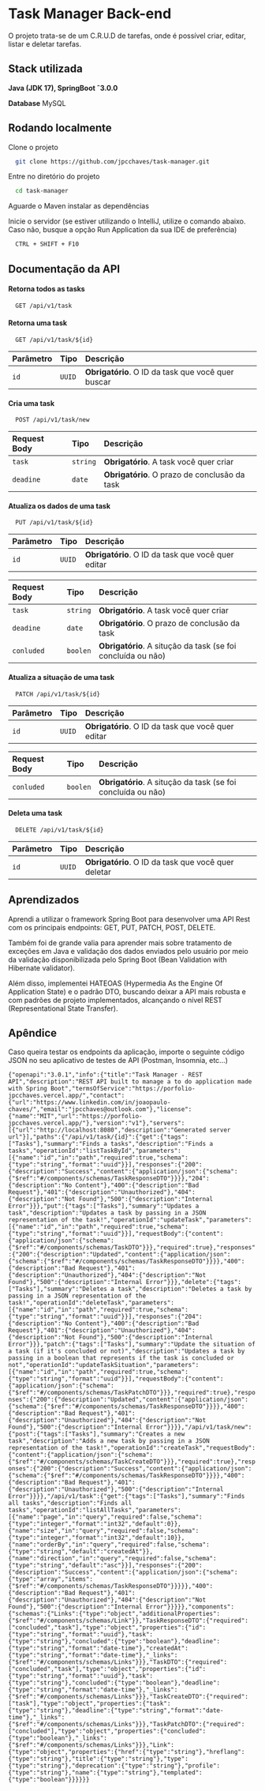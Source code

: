 
# Task Manager Back-end

O projeto trata-se de um C.R.U.D de tarefas, onde é possível criar, editar, listar e deletar tarefas.


## Stack utilizada

**Java (JDK 17), SpringBoot ˆ3.0.0**

**Database** MySQL

## Rodando localmente

Clone o projeto

```bash
  git clone https://github.com/jpcchaves/task-manager.git
```

Entre no diretório do projeto

```bash
  cd task-manager
```

Aguarde o Maven instalar as dependências

Inicie o servidor (se estiver utilizando o IntelliJ, utilize o comando abaixo. Caso não, busque a opção Run Application da sua IDE de preferência)

```bash
  CTRL + SHIFT + F10
```


## Documentação da API

#### Retorna todos as tasks

```http
  GET /api/v1/task
```

#### Retorna uma task

```http
  GET /api/v1/task/${id}
```

| Parâmetro   | Tipo       | Descrição                                   |
| :---------- | :--------- | :------------------------------------------ |
| `id`      | `UUID` | **Obrigatório**. O ID da task que você quer buscar |

#### Cria uma task

```http
  POST /api/v1/task/new
```

| Request Body   | Tipo       | Descrição                                   |
| :---------- | :--------- | :------------------------------------------ |
| `task`      | `string` | **Obrigatório**. A task você quer criar |
| `deadine`      | `date` | **Obrigatório**. O prazo de conclusão da task |

#### Atualiza os dados de uma task

```http
  PUT /api/v1/task/${id}
```

| Parâmetro   | Tipo       | Descrição                                   |
| :---------- | :--------- | :------------------------------------------ |
| `id`      | `UUID` | **Obrigatório**. O ID da task que você quer editar |

| Request Body   | Tipo       | Descrição                                   |
| :---------- | :--------- | :------------------------------------------ |
| `task`      | `string` | **Obrigatório**. A task você quer criar |
| `deadine`      | `date` | **Obrigatório**. O prazo de conclusão da task |
| `conluded`      | `boolen` | **Obrigatório**. A situção da task (se foi concluída ou não) |

#### Atualiza a situação de uma task

```http
  PATCH /api/v1/task/${id}
```

| Parâmetro   | Tipo       | Descrição                                   |
| :---------- | :--------- | :------------------------------------------ |
| `id`      | `UUID` | **Obrigatório**. O ID da task que você quer editar |

| Request Body   | Tipo       | Descrição                                   |
| :---------- | :--------- | :------------------------------------------ |
| `conluded`      | `boolen` | **Obrigatório**. A situção da task (se foi concluída ou não) |



#### Deleta uma task

```http
  DELETE /api/v1/task/${id}
```

| Parâmetro   | Tipo       | Descrição                                   |
| :---------- | :--------- | :------------------------------------------ |
| `id`      | `UUID` | **Obrigatório**. O ID da task que você quer deletar |


## Aprendizados

Aprendi a utilizar o framework Spring Boot para desenvolver uma API Rest com os principais endpoints: GET, PUT, PATCH, POST, DELETE.

Também foi de grande valia para aprender mais sobre tratamento de exceções em Java e validação dos dados enviados pelo usuário por meio da validação disponibilizada pelo Spring Boot (Bean Validation with Hibernate validator).

Além disso, implementei HATEOAS (Hypermedia As the Engine Of Application State) e o padrão DTO, buscando deixar a API mais robusta e com padrões de projeto implementados, alcançando o nível REST (Representational State Transfer).

## Apêndice

Caso queira testar os endpoints da aplicação, importe o seguinte código JSON no seu aplicativo de testes de API (Postman, Insomnia, etc...)

``
{"openapi":"3.0.1","info":{"title":"Task Manager - REST API","description":"REST API built to manage a to do application made with Spring Boot","termsOfService":"https://porfolio-jpcchaves.vercel.app/","contact":{"url":"https://www.linkedin.com/in/joaopaulo-chaves/","email":"jpcchaves@outlook.com"},"license":{"name":"MIT","url":"https://porfolio-jpcchaves.vercel.app/"},"version":"v1"},"servers":[{"url":"http://localhost:8080","description":"Generated server url"}],"paths":{"/api/v1/task/{id}":{"get":{"tags":["Tasks"],"summary":"Finds a tasks","description":"Finds a tasks","operationId":"listTaskById","parameters":[{"name":"id","in":"path","required":true,"schema":{"type":"string","format":"uuid"}}],"responses":{"200":{"description":"Success","content":{"application/json":{"schema":{"$ref":"#/components/schemas/TaskResponseDTO"}}}},"204":{"description":"No Content"},"400":{"description":"Bad Request"},"401":{"description":"Unauthorized"},"404":{"description":"Not Found"},"500":{"description":"Internal Error"}}},"put":{"tags":["Tasks"],"summary":"Updates a task","description":"Updates a task by passing in a JSON representation of the task!","operationId":"updateTask","parameters":[{"name":"id","in":"path","required":true,"schema":{"type":"string","format":"uuid"}}],"requestBody":{"content":{"application/json":{"schema":{"$ref":"#/components/schemas/TaskDTO"}}},"required":true},"responses":{"200":{"description":"Updated","content":{"application/json":{"schema":{"$ref":"#/components/schemas/TaskResponseDTO"}}}},"400":{"description":"Bad Request"},"401":{"description":"Unauthorized"},"404":{"description":"Not Found"},"500":{"description":"Internal Error"}}},"delete":{"tags":["Tasks"],"summary":"Deletes a task","description":"Deletes a task by passing in a JSON representation of the task!","operationId":"deleteTask","parameters":[{"name":"id","in":"path","required":true,"schema":{"type":"string","format":"uuid"}}],"responses":{"204":{"description":"No Content"},"400":{"description":"Bad Request"},"401":{"description":"Unauthorized"},"404":{"description":"Not Found"},"500":{"description":"Internal Error"}}},"patch":{"tags":["Tasks"],"summary":"Update the situation of a task (if it's concluded or not)","description":"Updates a task by passing in a boolean that represents if the task is concluded or not","operationId":"updateTaskSituation","parameters":[{"name":"id","in":"path","required":true,"schema":{"type":"string","format":"uuid"}}],"requestBody":{"content":{"application/json":{"schema":{"$ref":"#/components/schemas/TaskPatchDTO"}}},"required":true},"responses":{"200":{"description":"Updated","content":{"application/json":{"schema":{"$ref":"#/components/schemas/TaskResponseDTO"}}}},"400":{"description":"Bad Request"},"401":{"description":"Unauthorized"},"404":{"description":"Not Found"},"500":{"description":"Internal Error"}}}},"/api/v1/task/new":{"post":{"tags":["Tasks"],"summary":"Creates a new task","description":"Adds a new task by passing in a JSON representation of the task!","operationId":"createTask","requestBody":{"content":{"application/json":{"schema":{"$ref":"#/components/schemas/TaskCreateDTO"}}},"required":true},"responses":{"200":{"description":"Success","content":{"application/json":{"schema":{"$ref":"#/components/schemas/TaskResponseDTO"}}}},"400":{"description":"Bad Request"},"401":{"description":"Unauthorized"},"500":{"description":"Internal Error"}}}},"/api/v1/task":{"get":{"tags":["Tasks"],"summary":"Finds all tasks","description":"Finds all tasks","operationId":"listAllTasks","parameters":[{"name":"page","in":"query","required":false,"schema":{"type":"integer","format":"int32","default":0}},{"name":"size","in":"query","required":false,"schema":{"type":"integer","format":"int32","default":10}},{"name":"orderBy","in":"query","required":false,"schema":{"type":"string","default":"createdAt"}},{"name":"direction","in":"query","required":false,"schema":{"type":"string","default":"asc"}}],"responses":{"200":{"description":"Success","content":{"application/json":{"schema":{"type":"array","items":{"$ref":"#/components/schemas/TaskResponseDTO"}}}}},"400":{"description":"Bad Request"},"401":{"description":"Unauthorized"},"404":{"description":"Not Found"},"500":{"description":"Internal Error"}}}}},"components":{"schemas":{"Links":{"type":"object","additionalProperties":{"$ref":"#/components/schemas/Link"}},"TaskResponseDTO":{"required":["concluded","task"],"type":"object","properties":{"id":{"type":"string","format":"uuid"},"task":{"type":"string"},"concluded":{"type":"boolean"},"deadline":{"type":"string","format":"date-time"},"createdAt":{"type":"string","format":"date-time"},"_links":{"$ref":"#/components/schemas/Links"}}},"TaskDTO":{"required":["concluded","task"],"type":"object","properties":{"id":{"type":"string","format":"uuid"},"task":{"type":"string"},"concluded":{"type":"boolean"},"deadline":{"type":"string","format":"date-time"},"_links":{"$ref":"#/components/schemas/Links"}}},"TaskCreateDTO":{"required":["task"],"type":"object","properties":{"task":{"type":"string"},"deadline":{"type":"string","format":"date-time"},"_links":{"$ref":"#/components/schemas/Links"}}},"TaskPatchDTO":{"required":["concluded"],"type":"object","properties":{"concluded":{"type":"boolean"},"_links":{"$ref":"#/components/schemas/Links"}}},"Link":{"type":"object","properties":{"href":{"type":"string"},"hreflang":{"type":"string"},"title":{"type":"string"},"type":{"type":"string"},"deprecation":{"type":"string"},"profile":{"type":"string"},"name":{"type":"string"},"templated":{"type":"boolean"}}}}}}
``




